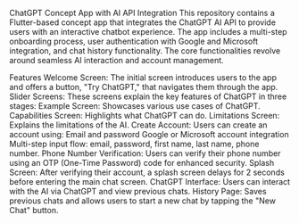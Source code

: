 ChatGPT Concept App with AI API Integration
This repository contains a Flutter-based concept app that integrates the ChatGPT AI API to provide users with an interactive chatbot experience. The app includes a multi-step onboarding process, user authentication with Google and Microsoft integration, and chat history functionality. The core functionalities revolve around seamless AI interaction and account management.

Features
Welcome Screen: The initial screen introduces users to the app and offers a button, "Try ChatGPT," that navigates them through the app.
Slider Screens: These screens explain the key features of ChatGPT in three stages:
Example Screen: Showcases various use cases of ChatGPT.
Capabilities Screen: Highlights what ChatGPT can do.
Limitations Screen: Explains the limitations of the AI.
Create Account: Users can create an account using:
Email and password
Google or Microsoft account integration
Multi-step input flow: email, password, first name, last name, phone number.
Phone Number Verification: Users can verify their phone number using an OTP (One-Time Password) code for enhanced security.
Splash Screen: After verifying their account, a splash screen delays for 2 seconds before entering the main chat screen.
ChatGPT Interface: Users can interact with the AI via ChatGPT and view previous chats.
History Page: Saves previous chats and allows users to start a new chat by tapping the "New Chat" button.
